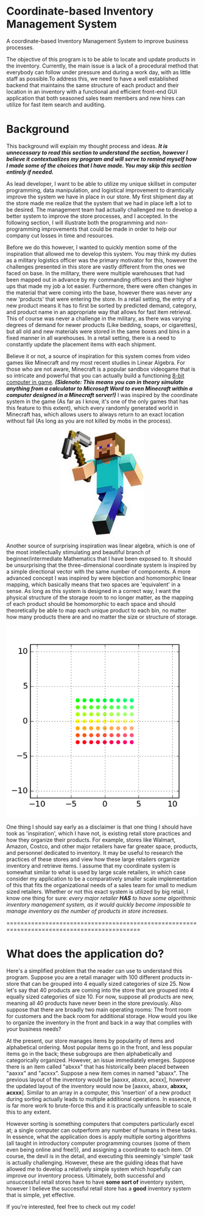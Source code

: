# Coordinate-based Inventory Management System 
 A coordinate-based Inventory Management System to improve business processes.

The objective of this program is to be able to locate and update products in the inventory. Currently, the main issue is a lack of a procedural method that everybody can follow under pressure and during a work day, with as little staff as possible.To address this, we need to have a well established backend that maintains the same structure of each product and their location in an inventory with a functional and efficient front-end GUI application that both seasoned sales team members and new hires can utilize for fast item search and auditing.

# Background
This background will explain my thought process and ideas. ***It is unnecessary to read this section to understand the section, however I believe it contextualizes my program and will serve to remind myself how I made some of the choices that I have made. You may skip this section entirely if needed.***

As lead developer, I want to be able to utilize my unique skillset in computer programming, data manipulation, and logistical improvement to dramtically improve the system we have in place in our store. My first shipment day at the store made me realize that the system that we had in place left a lot to be desired. The management team had actually challenged me to develop a better system to improve the store processes, and I accepted. In the following section, I will illustrate both the programming and non-programming improvements that could be made in order to help our company cut losses in time and resources.

Before we do this however, I wanted to quickly mention some of the inspiration that allowed me to develop this system. You may think my duties as a military logistics officer was the primary motivator for this, however the challenges presented in this store are vastly different from the ones we faced on base. In the military, there were multiple warehouses that had been mapped out in advance by my commanding officers and their higher ups that made my job a lot easier. Furthermore, there were often changes in the material that were coming into the base, however there was never any new 'products' that were entering the store. In a retail setting, the entry of a new product means it has to first be sorted by predicted demand, category, and product name in an appropriate way that allows for fast item retrieval. This of course was never a challenge in the military, as there was varying degrees of demand for newer products (Like bedding, soaps, or cigarettes), but all old and new materials were stored in the same boxes and bins in a fixed manner in all warehouses. In a retail setting, there is a need to constantly update the placement items with each shipment.   

Believe it or not, a source of inspiration for this system comes from video games like Minecraft and my most recent studies in Linear Algebra. For those who are not aware, Minecraft is a popular sandbox videogame that is so intricate and powerful that you can actually build a functioning [8-bit computer in game](https://www.minecraftforum.net/forums/minecraft-java-edition/redstone-discussion-and/redstone-creations/3043582-8-bit-computer-turing-complete). ***(Sidenote: This means you can in theory simulate anything from a calculator to Microsoft Word to even Minecraft within a computer designed in a Minecraft server!)*** I was inspired by the coordinate system in the game (As far as I know, it's one of the only games that has this feature to this extent), which every randomly generated world in Minecraft has, which allows users to always return to an exact location without fail (As long as you are not killed by mobs in the process).

<p align="center">
  <img src="https://github.com/Seungjoo-Steven-YOU/Coordinate-based-Inventory-Management-System-/blob/main/images/download.jpg" width="220" height="280">
<p/>


Another source of surprising inspiration was linear algebra, which is one of the most intellectually stimulating and beautiful branch of beginner/intermediate Mathematics that I have been exposed to. It should be unsurprising that the three-dimensional coordinate system is inspired by a simple directional vector with the same number of components. A more advanced concept I was inspired by were bijection and homomorphic linear mapping, which basically means that two spaces are 'equivalent' in a sense. As long as this system is designed in a correct way, I want the physical structure of the storage room to no longer matter, as the mapping of each product should be homomorphic to each space and should theoretically be able to map each unique product to each bin, no matter how many products there are and no matter the size or structure of storage. 

<p align="center">
  <img src="https://github.com/Seungjoo-Steven-YOU/Coordinate-based-Inventory-Management-System-/blob/main/images/shear.gif">
<p/>

One thing I should say early as a disclaimer is that one thing I should have took as 'inspiration', which I have not, is existing retail store practices and how they organize their products. For example, stores like Walmart, Amazon, Costco, and other major retailers have far greater space, products, and personnel dedicated to inventory. It may be useful to research the practices of these stores and view how these large retailers organize inventory and retrieve items. I assume that my coordinate system is somewhat similar to what is used by large scale retailers, in which case consider my application to be a comparatively smaller scale implementation of this that fits the organizational needs of a sales team for small to medium sized retailers. Whether or not this exact system is utilized by big retail, I know one thing for sure: *every major retailer **HAS** to have some algorithmic inventory management system, as it would quickly become impossible to manage inventory as the number of products in store increases.*

============================================================================================
# What does the application do?
Here's a simplified problem that the reader can use to understand this program. Suppose you are a retail manager with 100 different products in-store that can be grouped into 4 equally sized categories of size 25. Now let's say that 40 products are coming into the store that are grouped into 4 equally sized categories of size 10. For now, suppose all products are new, meaning all 40 products have never been in the store previously. Also suppose that there are broadly two main operating rooms: The front room for customers and the back room for additional storage. How would you like to organize the inventory in the front and back in a way that complies with your business needs?

At the present, our store manages items by popularity of items and alphabetical ordering. Most popular items go in the front, and less popular items go in the back; these subgroups are then alphabetically and categorically organized. However, an issue immediately emerges. Suppose there is an item called "abxxx" that has historically been placed between "aaxxx" and "acxxx". Suppose a new item comes in named "abaxx". The previous layout of the inventory would be [aaxxx, abxxx, acxxx], however the updated layout of the inventory would now be [aaxxx, abaxx, **abxxx, acxxx**]. Similar to an array in a computer, this 'insertion' of a new product during sorting actually leads to multiple additional operations. In essence, it is far more work to brute-force this and it is practically unfeasible to scale this to any extent.

However sorting is something computers that computers particularly excel at; a single computer can outperform any number of humans in these tasks. In essence, what the application does is apply multiple sorting algorithms (all taught in introductory computer programming courses (some of them even being online and free!)), and assigning a coordinate to each item. Of course, the devil is in the detail, and executing this seemingly 'simple' task is actually challenging. However, these are the guiding ideas that have allowed me to develop a relatively simple system which hopefully can improve our inventory process. Ultimately, both successful and unsuccessful retail stores have to have **some sort of** inventory system, however I believe the successful retail store has a **good** inventory system that is simple, yet effective. 

If you're interested, feel free to check out my code!
